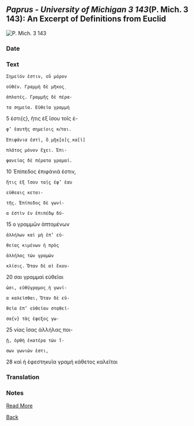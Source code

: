 ## _Paprus - University of Michigan 3 143_(P. Mich. 3 143): An Excerpt of Definitions from Euclid

![P. Mich. 3 143](https://quod.lib.umich.edu/cgi/i/image/api/image/apis/X-3163/925R.TIF/full/medium/0/native.jpg)

### Date

### Text
    Σημεῖόν ἐστιν, οὗ μόρον
    
    οὐθέν. Γραμμὴ δὲ μῆκος̣
    
    ἀπλατές. Γραμμῆς δὲ πέρα-
    
    τα σημεῖα. Εὐθεῖα γραμμή
    
5   ἐστι{ς}, ἥτις ἐξ ἴσου τοῖς ἐ-

    φ’ ἑαυτῆς σημείοις κε͂ται.
    
    Ἐπιφάνια ἐστὶ̣, ὃ̣ μ̣ῆ̣κ̣[ο]ς̣ κα[ὶ]
    
    πλάτος μόνον ἔχει. Ἐπι-
    
    φανείας δὲ πέρατα γραμαί.

10  Ἐπίπεδος ἐπιφάνιά ἐστιν,
  
    ἥτις ἐξ ἴσου τα̣ῖ̣ς ἐφ’ ἑαυ
    
    εὐθεαις κεται-
    
    τῆς. Ἐπίπεδος δὲ γωνί-
    
    α ἐστὶν ἐν ἐπιπέδῳ δύ-

15  ο γραμμῶν ἁπτομένων
    
    ἀλλήλων καὶ μὴ ἐπ’ εὐ-
    
    θείας κιμένων ἡ πρὸς
    
    ἀλλήλας τῶν γραμῶν
    
    κλίσις. Ὅταν δὲ αἱ ἔκου-

20  σαι γραμμαὶ εὐθεῖαι
    
    ὦσι, εὐθ̣ύγρ̣αμος̣ ἡ γωνί-
    
    α καλεῖσθαι̣. Ὅταν δὲ εὐ-
    
    θεῖα ἐπ’ εὐθεῖαν στ̣αθεῖ-
    
    σα{ν} τὰς ἐφεξος γω-

25  νίας ἴσας ἀλλήλας̣ ποι-
    
    ῇ, ὀρθὴ ἑκατέρα τῶν ἴ-
    
    σων γωνιῶν ἐστι,

28  καὶ ἡ ἐφεστηκυῖα γραμή κάθετος καλεῖται

### Translation

### Notes

[Read More](https://papyri.info/dclp/59769?rows=3&start=10&fl=id,title&fq=collection:dclp&fq=(ddbdp_series:p.mich+OR+hgv_series:p.mich+OR+dclp_series:p.mich)&fq=(ddbdp_volume:3+OR+hgv_volume:3+OR+dclp_volume:3)&sort=series+asc,volume+asc,item+asc&p=11&t=17)

[Back](./resource-page.html)
